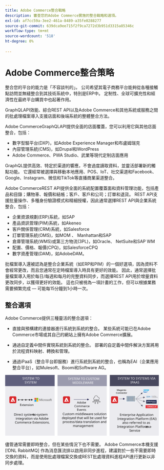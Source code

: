 ```yaml
---
title: Adobe Commerce整合戰略
description: 審查您的Adobe Commerce實施的整合戰略和選項。
exl-id: af7cc59a-3ee2-461a-8489-a35fe0288277
source-git-commit: 639dca9ee715f2f9ca7272d3b951d3315a85346c
workflow-type: tm+mt
source-wordcount: '518'
ht-degree: 0%

---
```


# Adobe Commerce整合策略

整合您的平台的能力是「不容談判的」。 公司希望其電子商務平台能夠從各種接觸點訪問並無縫整合到其技術系統中，特別是ERP中。 定制性、全球可擴充性和經濟性在最終平台購買中也起著作用。

GraphQLAPI效能、綜合REST API以及Adobe Commerce和其他系統或服務之間的批處理檔案導入支援店面和後端系統的整體整合方法。

Adobe CommerceGraphQLAPI提供全面的店面覆蓋，您可以利用它與其他店面整合，包括：

- 數字型驗平台(DXP)，如Adobe Experience Manager和布盧姆瑞克
- 內容管理系統(CMS)，如Drupal和WordPress
- Adobe Commerce、PWA Studio、武業等現代定制店面應用

GraphQL提供高效、特定於渠道的響應，不會過度讀取資料，並靈活部署新的觸點功能。 它還經常被選擇與移動本地應用、POS、IoT、社交渠道和Facebook、Google、Instagram、微信和TikTok等直播商業渠道整合。

Adobe CommerceREST API提供全面的系統配置覆蓋面和資料管理功能，包括產品和目錄；購物車、報價和結帳；客戶、客戶和公司；訂單和退貨。 REST API支援批量操作、多種身份驗證模式和精細授權，因此通常選擇REST API與企業系統整合，包括：

- 企業資源規劃(ERP)系統，如SAP
- 產品資訊管理(PIM)系統，如Akeneo
- 客戶關係管理(CRM)系統，如Salesforce
- 訂單管理系統(OMS)，如MOM 、 Manhattan和SAP
- 倉庫管理系統(WMS)或第三方物流(3PL)，如Oracle、 NetSuite和SAP WM
- 配置、價格、報價(CPQ)，如SalesforceCPQ
- 數字資產管理(DAM)，如AdobeDAM。

批檔案導入還被認為是整合企業系統（如ERP和PIM）的一個好選項，因為資料不會經常更改，而且您通常在定時檔案導入時具有更好的效能。 因此，通常選擇批量檔案導入用於每日/每週和每月的完整資料同步，而選擇REST API用於增量資料更改同步，以獲得更好的效能。 這也只被視為一項計畫的工作，但可以根據業務需要頻繁完成 — 可能每15分鐘到1小時一次。

## 整合選項

Adobe Commerce提供三種靈活的整合選項：

- 直接與預構建的連接器進行系統到系統的整合。 某些系統可能已在Adobe Commerce市場或其自己的網站上擁有Adobe Commerce擴展。

- 通過自定義中間件實現系統到系統的整合。 部署的自定義中間件解決方案將用於流程資料映射、轉換和管理。

- 通過iPaaS（整合平台即服務）進行系統到系統的整合，也稱為EAI（企業應用整合平台），如Mulesoft、Boomi和Software AG。

![Adobe Commerce整合選項](../../assets/playbooks/integration-options.svg)

儘管通常需要即時整合，但在某些情況下也不需要。 Adobe Commerce本機支援 [!DNL RabbitMQ] 作為消息匯流排以啟用非同步進程，建議對於一些不需要即時交換的資料，而是使用批處理檔案交換或REST批處理資料進程API進行更新以非同步處理。
